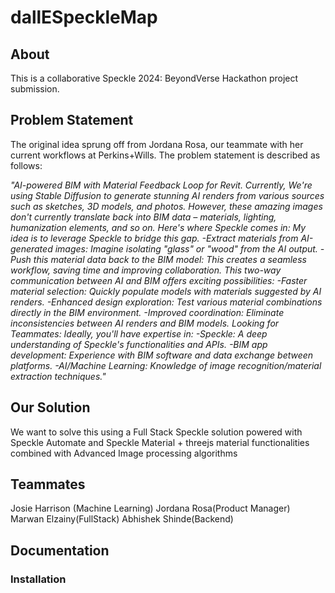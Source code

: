 # dallESpeckleMap

## About

This is a collaborative Speckle 2024: BeyondVerse Hackathon project submission. 

## Problem Statement

The original idea sprung off from Jordana Rosa, our teammate with her current workflows at Perkins+Wills. The problem statement is described as follows:

*"AI-powered BIM with Material Feedback Loop for Revit. Currently, We're using Stable Diffusion to generate stunning AI renders from various sources such as sketches, 3D models, and photos. However, these amazing images don't currently translate back into BIM data – materials, lighting, humanization elements, and so on. Here's where Speckle comes in: My idea is to leverage Speckle to bridge this gap. -Extract materials from AI-generated images: Imagine isolating "glass" or "wood" from the AI output. -Push this material data back to the BIM model: This creates a seamless workflow, saving time and improving collaboration. This two-way communication between AI and BIM offers exciting possibilities: -Faster material selection: Quickly populate models with materials suggested by AI renders. -Enhanced design exploration: Test various material combinations directly in the BIM environment. -Improved coordination: Eliminate inconsistencies between AI renders and BIM models. Looking for Teammates: Ideally, you'll have expertise in: -Speckle: A deep understanding of Speckle's functionalities and APIs. -BIM app development: Experience with BIM software and data exchange between platforms. -AI/Machine Learning: Knowledge of image recognition/material extraction techniques."*

## Our Solution

We want to solve this using a Full Stack Speckle solution powered with Speckle Automate and Speckle Material + threejs material functionalities combined with Advanced Image processing algorithms 

## Teammates

Josie Harrison (Machine Learning)
Jordana Rosa(Product Manager)
Marwan Elzainy(FullStack)
Abhishek Shinde(Backend)

## Documentation

### Installation 


